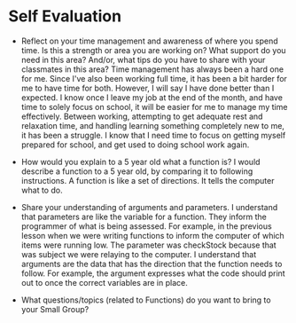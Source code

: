 # Self Evaluation

- Reflect on your time management and awareness of where you spend time. Is this a strength or area you are working on? What support do you need in this area? And/or, what tips do you have to share with your classmates in this area?
Time management has always been a hard one for me. Since I've also been working full time, it has been a bit harder for me to have time for both. However, I will say I have done better than I expected. I know once I leave my job at the end of the month, and have time to solely focus on school, it will be easier for me to manage my time effectively. Between working, attempting to get adequate rest and relaxation time, and handling learning something completely new to me, it has been a struggle. I know that I need time to focus on getting myself prepared for school, and get used to doing school work again.

- How would you explain to a 5 year old what a function is? I would describe a function to a 5 year old, by comparing it to following instructions. A function is like a set of directions. It tells the computer what to do.

- Share your understanding of arguments and parameters. I understand that parameters are like the variable for a function. They inform the programmer of what is being assessed. For example, in the previous lesson when we were writing functions to inform the computer of which items were running low. The parameter was checkStock because that was subject we were relaying to the computer. I understand that arguments are the data that has the direction that the function needs to follow. For example, the argument expresses what the code should print out to once the correct variables are in place.
- What questions/topics (related to Functions) do you want to bring to your Small Group? 
